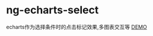 # ng-echarts-select
echarts作为选择条件时的点击标记效果,多图表交互等
[DEMO](https://cdn.rawgit.com/ArvinChen9539/ng-echarts-select/e82ad7d4/build/index.html)  